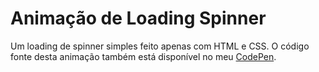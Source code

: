 # Animação de Loading Spinner

Um loading de spinner simples feito apenas com HTML e CSS. O código fonte desta animação também está disponível no meu [CodePen](https://codepen.io/tigercodes/pen/VwpRvrL).
